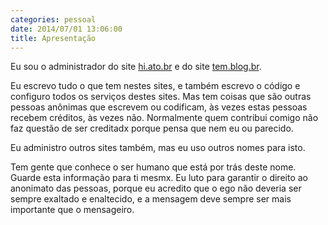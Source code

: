 ```yaml
---
categories: pessoal
date: 2014/07/01 13:06:00
title: Apresentação
---
```

Eu sou o administrador do site [hi.ato.br](http://hi.ato.br) e do site [tem.blog.br](http://tem.blog.br).

Eu escrevo tudo o que tem nestes sites, e também escrevo o código e configuro todos os serviços destes sites. Mas tem coisas que são outras pessoas anônimas que escrevem ou codificam, às vezes estas pessoas recebem créditos, às vezes não. Normalmente quem contribui comigo não faz questão de ser creditadx porque pensa que nem eu ou parecido.

Eu administro outros sites também, mas eu uso outros nomes para isto.

Tem gente que conhece o ser humano que está por trás deste nome. Guarde esta informação para ti mesmx. Eu luto para garantir o direito ao anonimato das pessoas, porque eu acredito que o ego não deveria ser sempre exaltado e enaltecido, e a mensagem deve sempre ser mais importante que o mensageiro.

